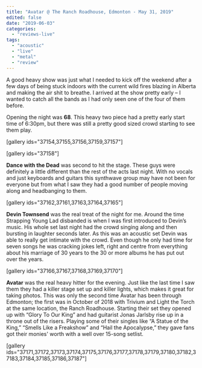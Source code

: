 ```yaml
---
title: "Avatar @ The Ranch Roadhouse, Edmonton - May 31, 2019"
edited: false
date: "2019-06-03"
categories:
  - "reviews-live"
tags:
  - "acoustic"
  - "live"
  - "metal"
  - "review"
---
```


A good heavy show was just what I needed to kick off the weekend after a few days of being stuck indoors with the current wild fires blazing in Alberta and making the air shit to breathe. I arrived at the show pretty early – I wanted to catch all the bands as I had only seen one of the four of them before.

Opening the night was **68**. This heavy two piece had a pretty early start time of 6:30pm, but there was still a pretty good sized crowd starting to see them play.

\[gallery ids="37154,37155,37156,37159,37157"\]

\[gallery ids="37158"\]

**Dance with the Dead** was second to hit the stage. These guys were definitely a little different than the rest of the acts last night. With no vocals and just keyboards and guitars this synthwave group may have not been for everyone but from what I saw they had a good number of people moving along and headbanging to them.

\[gallery ids="37162,37161,37163,37164,37165"\]

**Devin Townsend** was the real treat of the night for me. Around the time Strapping Young Lad disbanded is when I was first introduced to Devin’s music. His whole set last night had the crowd singing along and then bursting in laughter seconds later. As this was an acoustic set Devin was able to really get intimate with the crowd. Even though he only had time for seven songs he was cracking jokes left, right and centre from everything about his marriage of 30 years to the 30 or more albums he has put out over the years.

\[gallery ids="37166,37167,37168,37169,37170"\]

**Avatar** was the real heavy hitter for the evening. Just like the last time I saw them they had a killer stage set up and killer lights, which makes it great for taking photos. This was only the second time Avatar has been through Edmonton; the first was in October of 2018 with Trivium and Light the Torch at the same location, the Ranch Roadhouse. Starting their set they opened up with “Glory To Our King” and had guitarist Jonas Jarlsby rise up in a throne out of the risers. Playing some of their singles like “A Statue of the King,” “Smells Like a Freakshow” and “Hail the Apocalypse,” they gave fans got their monies' worth with a well over 15-song setlist.

\[gallery ids="37171,37172,37173,37174,37175,37176,37177,37178,37179,37180,37182,37183,37184,37185,37186,37187"\]
